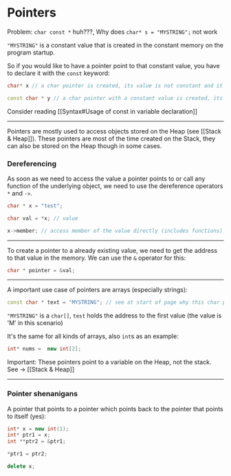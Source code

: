 # Pointers
Problem: `char const *` huh???, Why does `char* s = "MYSTRING";` not work

`"MYSTRING"` is a constant value that is created in the constant memory on the program startup.

So if you would like to have a pointer point to that constant value, you have to declare it with the `const` keyword:

```cpp
char* x // a char pointer is created, its value is not constant and it can therefore be changed

const char * y // a char pointer with a constant value is created, its value can never change
```

Consider reading [[Syntax#Usage of const in variable declaration]]

---

Pointers are mostly used to access objects stored on the Heap (see [[Stack & Heap]]).
These pointers are most of the time created on the Stack, they can also be stored on the Heap though in some cases.

### Dereferencing
As soon as we need to access the value a pointer points to or call any function of the underlying object, we need to use the dereference operators `*` and `->`.

```cpp
char * x = "test";

char val = *x; // value

x->member; // access member of the value directly (includes functions) (char in this example does not contain any member, see other types as example)
```

---

To create a pointer to a already existing value, we need to get the address to that value in the memory. We can use the `&` operator for this:

```cpp
char * pointer = &val;
```

---

A important use case of pointers are arrays (especially strings):
```cpp
const char * text = "MYSTRING"; // see at start of page why this char pointer needs to be constant
```

`"MYSTRING"` is a  `char[]`, `test` holds the address to the first value (the value is 'M' in this scenario)

It's the same for all kinds of arrays, also `int`s as an example:
```cpp
int* nums =  new int[2];
```

Important: These pointers point to a variable on the Heap, not the stack. See -> [[Stack & Heap]]

---

### Pointer shenanigans
A pointer that points to a pointer which points back to the pointer that points to itself (yes):
```cpp
int* x = new int(1);
int* ptr1 = x;
int **ptr2 = &ptr1;

*ptr1 = ptr2;

delete x;
```